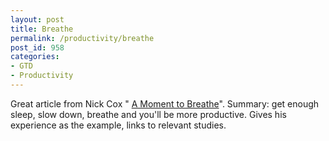 ```yaml
---
layout: post
title: Breathe
permalink: /productivity/breathe
post_id: 958
categories:
- GTD
- Productivity
---
```


Great article from Nick Cox "
[A Moment to Breathe](http://alistapart.com/article/a-moment-to-breathe)". Summary: get enough sleep, slow down, breathe and you'll be more productive. Gives his experience as the example, links to relevant studies.
